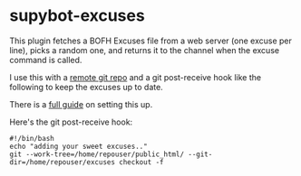 supybot-excuses
===============
This plugin fetches a BOFH Excuses file from a web server (one excuse per
line), picks a random one, and returns it to the channel when the excuse
command is called.

I use this with a [remote git
repo](https://hobo.house/2016/06/13/secure-distributed-password-resources-with-gpg-git-and-vim/)
and a git post-receive hook like the following to keep the excuses up to date.

There is a [full guide](https://hobo.house/2016/10/04/fun-and-automation-with-git-hooks/) on setting this up.

Here's the git post-receive hook:

```
#!/bin/bash
echo "adding your sweet excuses.."
git --work-tree=/home/repouser/public_html/ --git-dir=/home/repouser/excuses checkout -f
```
